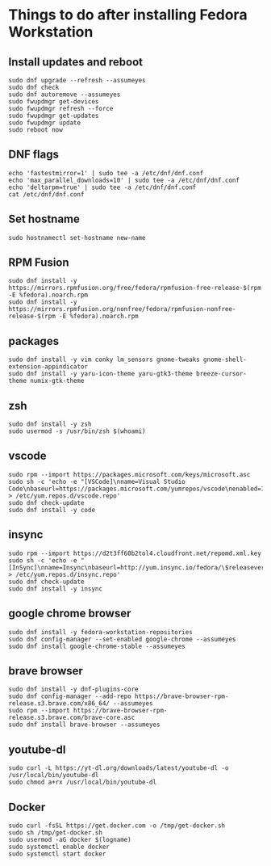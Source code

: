 # Things to do after installing Fedora Workstation

## Install updates and reboot

```properties
sudo dnf upgrade --refresh --assumeyes
sudo dnf check
sudo dnf autoremove --assumeyes
sudo fwupdmgr get-devices
sudo fwupdmgr refresh --force
sudo fwupdmgr get-updates
sudo fwupdmgr update
sudo reboot now
```

## DNF flags

```properties
echo 'fastestmirror=1' | sudo tee -a /etc/dnf/dnf.conf
echo 'max_parallel_downloads=10' | sudo tee -a /etc/dnf/dnf.conf
echo 'deltarpm=true' | sudo tee -a /etc/dnf/dnf.conf
cat /etc/dnf/dnf.conf
```

## Set hostname

```properties
sudo hostnamectl set-hostname new-name
```

## RPM Fusion

```properties
sudo dnf install -y https://mirrors.rpmfusion.org/free/fedora/rpmfusion-free-release-$(rpm -E %fedora).noarch.rpm
sudo dnf install -y https://mirrors.rpmfusion.org/nonfree/fedora/rpmfusion-nonfree-release-$(rpm -E %fedora).noarch.rpm
```

## packages

```properties
sudo dnf install -y vim conky lm_sensors gnome-tweaks gnome-shell-extension-appindicator
sudo dnf install -y yaru-icon-theme yaru-gtk3-theme breeze-cursor-theme numix-gtk-theme
```

## zsh

```properties
sudo dnf install -y zsh
sudo usermod -s /usr/bin/zsh $(whoami)
```

## vscode

```properties
sudo rpm --import https://packages.microsoft.com/keys/microsoft.asc
sudo sh -c 'echo -e "[VSCode]\nname=Visual Studio Code\nbaseurl=https://packages.microsoft.com/yumrepos/vscode\nenabled=1\ngpgcheck=1\ngpgkey=https://packages.microsoft.com/keys/microsoft.asc" > /etc/yum.repos.d/vscode.repo'
sudo dnf check-update
sudo dnf install -y code
```

## insync

```properties
sudo rpm --import https://d2t3ff60b2tol4.cloudfront.net/repomd.xml.key
sudo sh -c 'echo -e "[InSync]\nname=Insync\nbaseurl=http://yum.insync.io/fedora/\$releasever/\ngpgcheck=1\ngpgkey=https://d2t3ff60b2tol4.cloudfront.net/repomd.xml.key\nenabled=1\nmetadata_expire=120m" > /etc/yum.repos.d/insync.repo'
sudo dnf check-update
sudo dnf install -y insync
```

## google chrome browser

```properties
sudo dnf install -y fedora-workstation-repositories
sudo dnf config-manager --set-enabled google-chrome --assumeyes
sudo dnf install google-chrome-stable --assumeyes
```

## brave browser

```properties
sudo dnf install -y dnf-plugins-core
sudo dnf config-manager --add-repo https://brave-browser-rpm-release.s3.brave.com/x86_64/ --assumeyes
sudo rpm --import https://brave-browser-rpm-release.s3.brave.com/brave-core.asc
sudo dnf install brave-browser --assumeyes
```

## youtube-dl

```properties
sudo curl -L https://yt-dl.org/downloads/latest/youtube-dl -o /usr/local/bin/youtube-dl
sudo chmod a+rx /usr/local/bin/youtube-dl
```

## Docker

```properties
sudo curl -fsSL https://get.docker.com -o /tmp/get-docker.sh
sudo sh /tmp/get-docker.sh
sudo usermod -aG docker $(logname)
sudo systemctl enable docker
sudo systemctl start docker
```
